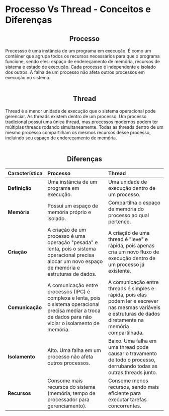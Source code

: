 # Processo Vs Thread - Conceitos e Diferenças

<h2 align="center"> Processo </h2>
Processso é uma instância de um programa em execução. É como um contêiner que agrupa todos os recursos necessários para que o programa funcione, sendo eles: espaço de endereçamento de memória, recursos de sistema e estado de execução.
Cada processo é independente e isolado dos outros. A falha de um processo não afeta outros processos em execução no sistema.
</br></br>


<h2 align="center"> Thread </h2>
Thread é a menor unidade de execução que o sistema operacional pode gerenciar. As threads existem dentro de um processo. Um processo tradicional possui uma única thread, mas processos modernos podem ter múltiplas threads rodando
simultaneamente. Todas as threads dentro de um mesmo processo compartilham os mesmos recursos desse processo, incluindo seu espaço de endereçamento de memória.
</br></br>


<h2 align="center"> Diferenças </h2>

| Característica | Processo | Thread |
| :--- | :--- | :--- |
| **Definição** | Uma instância de um programa em execução. | Uma unidade de execução dentro de um processo. |
| **Memória** | Possui um espaço de memória próprio e isolado. | Compartilha o espaço de memória do processo ao qual pertence. |
| **Criação** | A criação de um processo é uma operação "pesada" e lenta, pois o sistema operacional precisa alocar um novo espaço de memória e estruturas de dados. | A criação de uma thread é "leve" e rápida, pois apenas cria um novo fluxo de execução dentro de um processo já existente. |
| **Comunicação** | A comunicação entre processos (IPC) é complexa e lenta, pois o sistema operacional precisa mediar a troca de dados para não violar o isolamento de memória. | A comunicação entre threads é simples e rápida, pois elas podem ler e escrever nas mesmas variáveis e estruturas de dados diretamente na memória compartilhada. |
| **Isolamento** | Alto. Uma falha em um processo não afeta outros processos. | Baixo. Uma falha em uma thread pode causar o travamento de todo o processo, derrubando todas as outras threads junto. |
| **Recursos** | Consome mais recursos do sistema (memória, tempo de processador para gerenciamento). | Consome menos recursos, sendo mais eficiente para executar tarefas concorrentes. |
